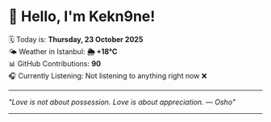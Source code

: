 # 👋 Hello, I'm Kekn9ne!

🗓️ Today is: **Thursday, 23 October 2025**  
🌤️ Weather in Istanbul: **🌦   +18°C**  
📊 GitHub Contributions: **90**  
🎧 Currently Listening: Not listening to anything right now ❌

---

_"Love is not about possession. Love is about appreciation. — *Osho*"_

---
